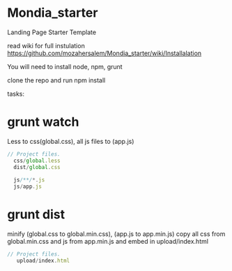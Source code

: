 # Mondia_starter
Landing Page Starter Template

read wiki for full instulation
https://github.com/mozahersalem/Mondia_starter/wiki/Installalation


You will need to install node, npm, grunt

clone the repo and run npm install 

tasks:

# grunt watch

Less to css(global.css), all js files to (app.js)

```js
// Project files.
  css/global.less
  dist/global.css
    
  js/**/*.js
  js/app.js
```

# grunt dist

minify (global.css to global.min.css), (app.js to app.min.js)
copy all css from global.min.css
and js from app.min.js
and embed in upload/index.html


```js
// Project files.
   upload/index.html
```